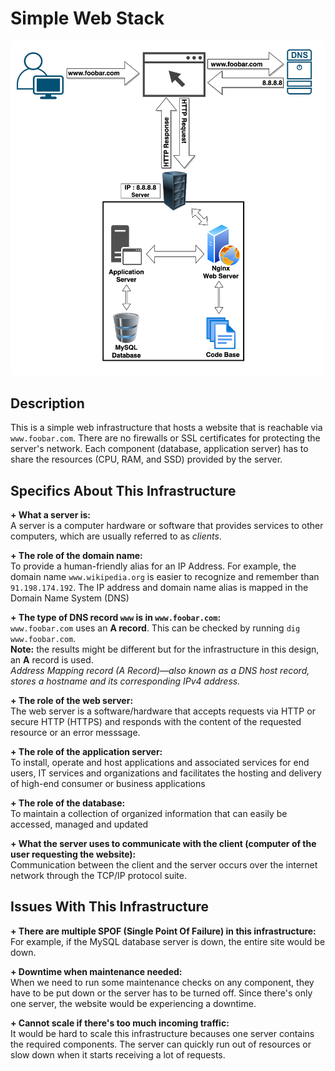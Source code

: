 # Simple Web Stack

![Image of a simple web stack](0-simple_web_stack.png)


## Description

This is a simple web infrastructure that hosts a website that is reachable via `www.foobar.com`. There are no firewalls or SSL certificates for protecting the server's network. Each component (database, application server) has to share the resources (CPU, RAM, and SSD) provided by the server.

## Specifics About This Infrastructure

**+ What a server is:**<br/>A server is a computer hardware or software that provides services to other computers, which are usually referred to as *clients*.

**+ The role of the domain name:**<br/>To provide a human-friendly alias for an IP Address. For example, the domain name `www.wikipedia.org` is easier to recognize and remember than `91.198.174.192`. The IP address and domain name alias is mapped in the Domain Name System (DNS)

**+ The type of DNS record `www` is in `www.foobar.com`:**<br/>`www.foobar.com` uses an **A record**. This can be checked by running `dig www.foobar.com`.<br/>**Note:** the results might be different but for the infrastructure in this design, an **A** record is used.<br/>
<i>Address Mapping record (A Record)—also known as a DNS host record, stores a hostname and its corresponding IPv4 address.</i>

**+ The role of the web server:**<br/>The web server is a software/hardware that accepts requests via HTTP or secure HTTP (HTTPS) and responds with the content of the requested resource or an error messsage.

**+ The role of the application server:**<br/>To install, operate and host applications and associated services for end users, IT services and organizations and facilitates the hosting and delivery of high-end consumer or business applications

**+ The role of the database:**<br/>To maintain a collection of organized information that can easily be accessed, managed and updated

**+ What the server uses to communicate with the client (computer of the user requesting the website):**<br/>Communication between the client and the server occurs over the internet network through the TCP/IP protocol suite.

## Issues With This Infrastructure

**+ There are multiple SPOF (Single Point Of Failure) in this infrastructure:**<br/>For example, if the MySQL database server is down, the entire site would be down.

**+ Downtime when maintenance needed:**<br/>When we need to run some maintenance checks on any component, they have to be put down or the server has to be turned off. Since there's only one server, the website would be experiencing a downtime.

**+ Cannot scale if there's too much incoming traffic:**<br/>It would be hard to scale this infrastructure becauses one server contains the required components. The server can quickly run out of resources or slow down when it starts receiving a lot of requests.
